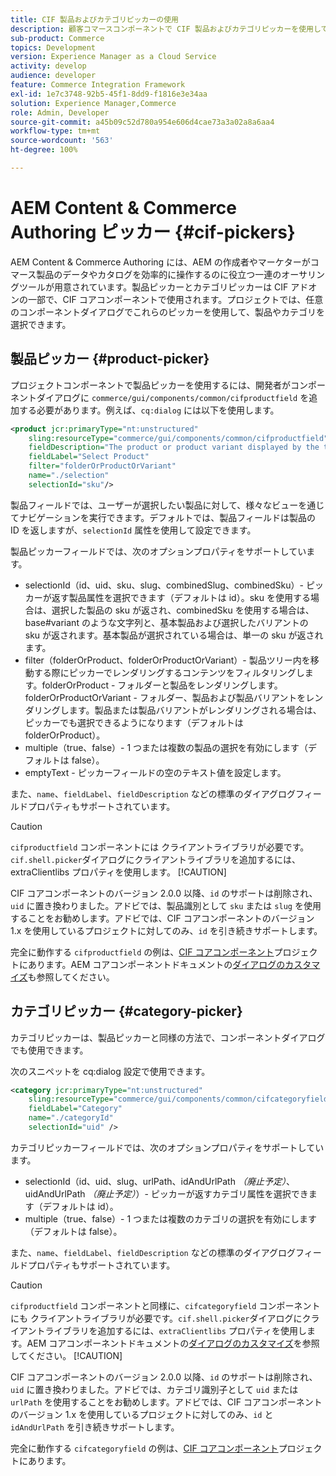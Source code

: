 ```yaml
---
title: CIF 製品およびカテゴリピッカーの使用
description: 顧客コマースコンポーネントで CIF 製品およびカテゴリピッカーを使用して、作成者やマーケターがコマース製品やカタログのデータを効率的に操作できるようにサポートする方法を説明します。
sub-product: Commerce
topics: Development
version: Experience Manager as a Cloud Service
activity: develop
audience: developer
feature: Commerce Integration Framework
exl-id: 1e7c3748-92b5-45f1-8dd9-f1816e3e34aa
solution: Experience Manager,Commerce
role: Admin, Developer
source-git-commit: a45b09c52d780a954e606d4cae73a3a02a8a6aa4
workflow-type: tm+mt
source-wordcount: '563'
ht-degree: 100%

---
```


# AEM Content &amp; Commerce Authoring ピッカー {#cif-pickers}

AEM Content &amp; Commerce Authoring には、AEM の作成者やマーケターがコマース製品のデータやカタログを効率的に操作するのに役立つ一連のオーサリングツールが用意されています。製品ピッカーとカテゴリピッカーは CIF アドオンの一部で、CIF コアコンポーネントで使用されます。プロジェクトでは、任意のコンポーネントダイアログでこれらのピッカーを使用して、製品やカテゴリを選択できます。

## 製品ピッカー {#product-picker}

プロジェクトコンポーネントで製品ピッカーを使用するには、開発者がコンポーネントダイアログに `commerce/gui/components/common/cifproductfield` を追加する必要があります。例えば、`cq:dialog` には以下を使用します。

```xml
<product jcr:primaryType="nt:unstructured"
    sling:resourceType="commerce/gui/components/common/cifproductfield"
    fieldDescription="The product or product variant displayed by the teaser"
    fieldLabel="Select Product"
    filter="folderOrProductOrVariant"
    name="./selection"
    selectionId="sku"/>
```

製品フィールドでは、ユーザーが選択したい製品に対して、様々なビューを通じてナビゲーションを実行できます。デフォルトでは、製品フィールドは製品の ID を返しますが、`selectionId` 属性を使用して設定できます。

製品ピッカーフィールドでは、次のオプションプロパティをサポートしています。

- selectionId（id、uid、sku、slug、combinedSlug、combinedSku）- ピッカーが返す製品属性を選択できます（デフォルトは id）。sku を使用する場合は、選択した製品の sku が返され、combinedSku を使用する場合は、base#variant のような文字列と、基本製品および選択したバリアントの sku が返されます。基本製品が選択されている場合は、単一の sku が返されます。
- filter（folderOrProduct、folderOrProductOrVariant）- 製品ツリー内を移動する際にピッカーでレンダリングするコンテンツをフィルタリングします。folderOrProduct - フォルダーと製品をレンダリングします。folderOrProductOrVariant - フォルダー、製品および製品バリアントをレンダリングします。製品または製品バリアントがレンダリングされる場合は、ピッカーでも選択できるようになります（デフォルトは folderOrProduct）。
- multiple（true、false）- 1 つまたは複数の製品の選択を有効にします（デフォルトは false）。
- emptyText - ピッカーフィールドの空のテキスト値を設定します。

また、`name`、`fieldLabel`、`fieldDescription` などの標準のダイアグログフィールドプロパティもサポートされています。

>[!CAUTION]
>
>`cifproductfield` コンポーネントには クライアントライブラリが必要です。`cif.shell.picker`ダイアログにクライアントライブラリを追加するには、extraClientlibs プロパティを使用します。
>[!CAUTION]
>
>CIF コアコンポーネントのバージョン 2.0.0 以降、`id` のサポートは削除され、`uid` に置き換わりました。アドビでは、製品識別として `sku` または `slug` を使用することをお勧めします。アドビでは、CIF コアコンポーネントのバージョン 1.x を使用しているプロジェクトに対してのみ、`id` を引き続きサポートします。

完全に動作する `cifproductfield` の例は、[CIF コアコンポーネント](https://github.com/adobe/aem-core-cif-components/blob/master/ui.apps/src/main/content/jcr_root/apps/core/cif/components/commerce/productteaser/v1/productteaser/_cq_dialog/.content.xml)プロジェクトにあります。AEM コアコンポーネントドキュメントの[ダイアログのカスタマイズ](https://experienceleague.adobe.com/docs/experience-manager-core-components/using/developing/customizing.html?lang=ja#customizing-dialogs)も参照してください。

## カテゴリピッカー {#category-picker}

カテゴリピッカーは、製品ピッカーと同様の方法で、コンポーネントダイアログでも使用できます。

次のスニペットを cq:dialog 設定で使用できます。

```xml
<category jcr:primaryType="nt:unstructured" 
    sling:resourceType="commerce/gui/components/common/cifcategoryfield" 
    fieldLabel="Category" 
    name="./categoryId" 
    selectionId="uid" />
```

カテゴリピッカーフィールドでは、次のオプションプロパティをサポートしています。

- selectionId（id、uid、slug、urlPath、idAndUrlPath _（廃止予定）_、uidAndUrlPath _（廃止予定）_）- ピッカーが返すカテゴリ属性を選択できます（デフォルトは id）。
- multiple（true、false）- 1 つまたは複数のカテゴリの選択を有効にします（デフォルトは false）。

また、`name`、`fieldLabel`、`fieldDescription` などの標準のダイアグログフィールドプロパティもサポートされています。

>[!CAUTION]
>
>`cifproductfield` コンポーネントと同様に、`cifcategoryfield` コンポーネントにも クライアントライブラリが必要です。`cif.shell.picker`ダイアログにクライアントライブラリを追加するには、`extraClientlibs` プロパティを使用します。AEM コアコンポーネントドキュメントの[ダイアログのカスタマイズ](https://experienceleague.adobe.com/docs/experience-manager-core-components/using/developing/customizing.html?lang=ja#customizing-dialogs)を参照してください。
>[!CAUTION]
>
>CIF コアコンポーネントのバージョン 2.0.0 以降、`id` のサポートは削除され、`uid` に置き換わりました。アドビでは、カテゴリ識別子として `uid` または `urlPath` を使用することをお勧めします。アドビでは、CIF コアコンポーネントのバージョン 1.x を使用しているプロジェクトに対してのみ、`id` と `idAndUrlPath` を引き続きサポートします。

完全に動作する `cifcategoryfield` の例は、[CIF コアコンポーネント](https://github.com/adobe/aem-core-cif-components/blob/master/ui.apps/src/main/content/jcr_root/apps/core/cif/components/commerce/featuredcategorylist/v1/featuredcategorylist/_cq_dialog/.content.xml)プロジェクトにあります。
